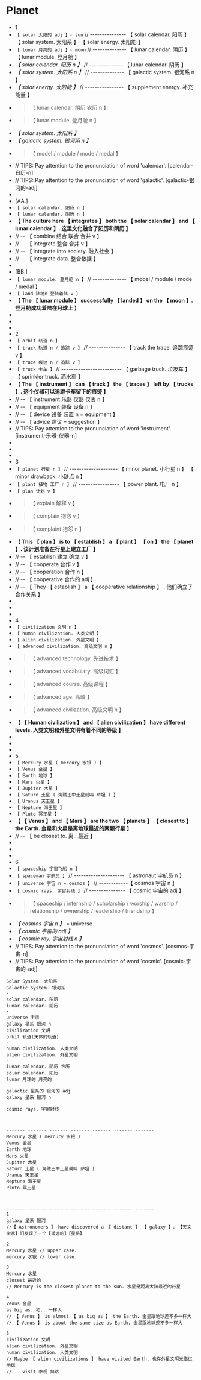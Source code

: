 # Planet

- 1
- `【 solar 太阳的 adj 】- sun` // --------------- 【 solar calendar. 阳历 】 【 solar system. 太阳系 】 【 solar energy. 太阳能 】
- `【 lunar 月亮的 adj 】- moon` // -------------- 【 lunar calendar. 阴历 】 【 lunar module. 登月舱 】
- _【 solar calendar. 阳历 n 】_ // -------------- 【 lunar calendar. 阴历 】
- _【 solar system. 太阳系 n 】_ // -------------- 【 galactic system. 银河系 n 】
- _【 solar energy. 太阳能 】_ // ---------------- 【 supplement energy. 补充能量 】
- > 【 lunar calendar. 阴历 农历 n 】
- > 【 lunar module. 登月舱 n 】
- _【 solar system. 太阳系 】_
- _【 galactic system. 银河系 n 】_
- > 【 model / module / mode / medal 】
- // TIPS: Pay attention to the pronunciation of word 'calendar'. [calendar-日历-n]
- // TIPS: Pay attention to the pronunciation of word 'galactic'. [galactic-银河的-adj]
-
- [AA.]
- `【 solar calendar. 阳历 n 】`
- `【 lunar calendar. 阴历 n 】`
- **【 The culture here 【 integrates 】 both the 【 solar calendar 】 and 【 lunar calendar 】. 这里文化融合了阳历和阴历 】**
- // -- 【 combine 结合 联合 合并 v 】
- // -- 【 integrate 整合 合并 v 】
- // -- 【 integrate into society. 融入社会 】
- // -- 【 integrate data. 整合数据 】
-
- [BB.]
- `【 lunar module. 登月舱 n 】` // -------------- 【 model / module / mode / medal 】
- `【 land 陆地n 登陆着陆 v 】`
- **【 The 【 lunar module 】 successfully 【 landed 】 on the 【 moon 】. 登月舱成功着陆在月球上 】**
-
-
-
- 2
- `【 orbit 轨道 n 】`
- `【 track 轨道 n / 追踪 v 】` // --------------- 【 track the trace. 追踪痕迹 v 】
- `【 trace 痕迹 n / 追踪 v 】`
- `【 truck 卡车 】` // ------------------------- 【 garbage truck. 垃圾车 】 【 sprinkler truck. 洒水车 】
- **【 The 【 instrument 】 can 【 track 】 the 【 traces 】 left by 【 trucks 】. 这个仪器可以追踪卡车留下的痕迹 】**
- // -- 【 instrument 乐器 仪器 仪表 n 】
- // -- 【 equipment 装备 设备 n 】
- // -- 【 device 设备 装置 n = equipment 】
- // -- 【 advice 建议 = suggestion 】
- // TIPS: Pay attention to the pronunciation of word 'instrument'. [instrument-乐器-仪器-n]
-
-
-
- 3
- `【 planet 行星 n 】` // -------------------- 【 minor planet. 小行星 n 】 【 minor drawback. 小缺点 n 】
- `【 plant 植物 工厂 n 】` // ----------------- 【 power plant. 电厂 n 】
- `【 plan 计划 v 】`
- > 【 explain 解释 v 】
- > 【 complain 抱怨 v 】
- > 【 complaint 抱怨 n 】
- **【 This 【 plan 】 is to 【 establish 】 a 【 plant 】 【 on 】 the 【 planet 】. 该计划准备在行星上建立工厂 】**
- // -- 【 establish 建立 确立 v 】
- // -- 【 cooperate 合作 v 】
- // -- 【 cooperation 合作 n 】
- // -- 【 cooperative 合作的 adj 】
- // -- 【 They 【 establish 】 a 【 cooperative relationship 】 . 他们确立了合作关系 】
-
-
-
- 4
- `【 civilization 文明 n 】`
- `【 human civilization. 人类文明 】`
- `【 alien civilization. 外星文明 】`
- `【 advanced civilization. 高级文明 n 】`
- > 【 advanced technology. 先进技术 】
- > 【 advanced vocabulary. 高级词汇 】
- > 【 advanced course. 高级课程 】
- > 【 advanced age. 高龄 】
- > 【 advanced civilization. 高级文明 n 】
- **【 【 Human civilization 】 and 【 alien civilization 】 have different levels. 人类文明和外星文明有着不同的等级 】**
-
-
-
- 5
- `【 Mercury 水星 ( mercury 水银 ) 】`
- `【 Venus 金星 】`
- `【 Earth 地球 】`
- `【 Mars 火星 】`
- `【 Jupiter 木星 】`
- `【 Saturn 土星 ( 海贼王中土星就叫 萨坦 ) 】`
- `【 Uranus 天王星 】`
- `【 Neptune 海王星 】`
- `【 Pluto 冥王星 】`
- **【 【 Venus 】 and 【 Mars 】 are the two 【 planets 】 【 closest to 】 the Earth. 金星和火星是离地球最近的两颗行星 】**
- // -- 【 be closest to. 离...最近 】
-
-
-
- 6
- `【 spaceship 宇宙飞船 n 】`
- `【 spaceman 宇航员 】` // --------------------- 【 astronaut 宇航员 n 】
- `【 universe 宇宙 n = cosmos 】` // ------------【 cosmos 宇宙 n 】
- `【 cosmic rays. 宇宙射线 】` // --------------- 【 cosmic 宇宙的 adj 】
- > 【 spaceship / internship / scholarship / worship / warship / relationship / ownership / leadership / friendship 】
- _【 cosmos 宇宙 n 】_ = universe
- _【 cosmic 宇宙的 adj 】_
- _【 cosmic ray. 宇宙射线 n 】_
- // TIPS: Pay attention to the pronunciation of word 'cosmos'. [cosmos-宇宙-n]
- // TIPS: Pay attention to the pronunciation of word 'cosmic'. [cosmic-宇宙的-adj]

```
Solar System. 太阳系
Galactic System. 银河系
-
solar calendar. 阳历
lunar calendar. 阴历
-
universe 宇宙
galaxy 星系 银河 n
civilization 文明
orbit 轨道(天体的轨道)
-
human civilization. 人类文明
alien civilization. 外星文明
-
lunar calendar. 阴历 农历
solar calendar. 阳历
lunar 月球的 月亮的
-
galactic 星系的 银河的 adj
galaxy 星系 银河 n
-
cosmic rays. 宇宙射线



------- ------- ------- ------- ------- ------- -------
Mercury 水星 ( mercury 水银 )
Venus 金星
Earth 地球
Mars 火星
Jupiter 木星
Saturn 土星 ( 海贼王中土星就叫 萨坦 )
Uranus 天王星
Neptune 海王星
Pluto 冥王星



------- ------- ------- ------- ------- ------- -------
1
galaxy 星系 银河
//【 Astronomers 】 have discovered a 【 distant 】 【 galaxy 】. 【天文学家】们发现了一个【遥远的】【星系】

2
Mercury 水星 // upper case.
mercury 水银 // lower case.

3
Mercury 水星
closest 最近的
// Mercury is the closest planet to the sun. 水星是距离太阳最近的行星

4
Venus 金星
as big as. 和...一样大
// 【 Venus 】 is almost 【 as big as 】 the Earth. 金星跟地球差不多一样大
// 【 Venus 】 is about the same size as Earth. 金星跟地球差不多一样大

5
civilization 文明
alien civilization. 外星文明
human civilization. 人类文明
// Maybe 【 alien civilizations 】 have visited Earth. 也许外星文明光临过地球
// -- visit 参观 拜访
```
